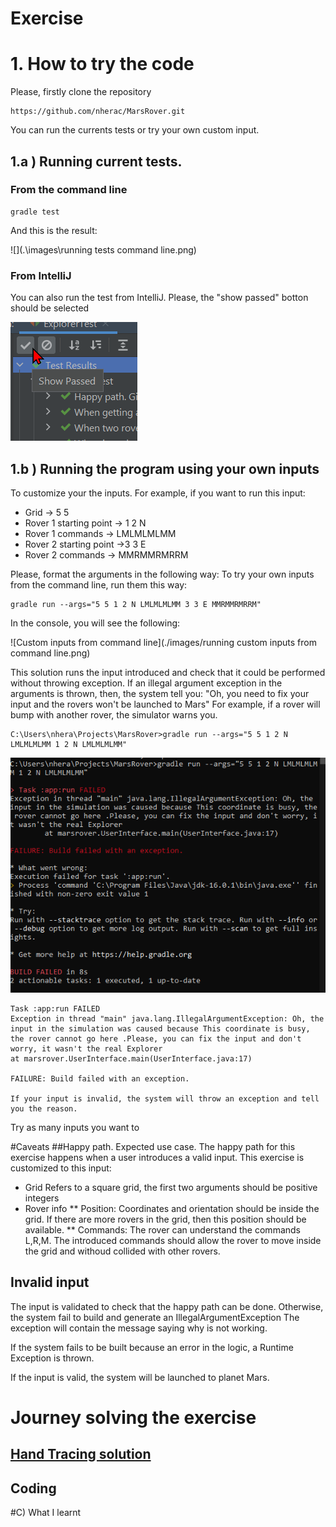
# Exercise
# 1. How to try the code

Please, firstly clone the repository
```
https://github.com/nherac/MarsRover.git
```

You can run the currents tests or try your own custom input.
  
## 1.a ) Running current tests.
### From the command line
```
gradle test
```
And this is the result:

![](.\images\running tests command line.png)
### From IntelliJ

You can also run the test from IntelliJ. Please, the "show passed" botton should be selected

![Running test intelliJ](images/runningTestsIntelliJ.png?raw=true "Running tests from the IDE IntelliJ")


## 1.b ) Running the program using your own inputs

To customize your the inputs. For example, if you want to run this input:
    
  * Grid -> 5 5
  * Rover 1 starting point -> 1 2 N
  * Rover 1 commands -> LMLMLMLMM
  * Rover 2 starting point ->3 3 E
  * Rover 2 commands -> MMRMMRMRRM 
    
Please, format the arguments in the following way:
To try your own inputs from the command line, run them this way:

```
gradle run --args="5 5 1 2 N LMLMLMLMM 3 3 E MMRMMRMRRM"
```

In the console, you will see the following:

![Custom inputs from command line](./images/running custom inputs from command line.png)

    
This solution runs the input introduced and check that it could be performed without throwing exception.
If an illegal argument exception in the arguments is thrown, then, the system tell you:
"Oh, you need to fix your input and the rovers won't be launched to Mars"
For example, if a rover will bump with another rover, the simulator warns you.

```
C:\Users\nhera\Projects\MarsRover>gradle run --args="5 5 1 2 N LMLMLMLMM 1 2 N LMLMLMLMM"
```
![Invalid input](./images/invalidInput.png)


```
Task :app:run FAILED
Exception in thread "main" java.lang.IllegalArgumentException: Oh, the input in the simulation was caused because This coordinate is busy, the rover cannot go here .Please, you can fix the input and don't worry, it wasn't the real Explorer
at marsrover.UserInterface.main(UserInterface.java:17)

FAILURE: Build failed with an exception.

If your input is invalid, the system will throw an exception and tell you the reason.
```


Try as many inputs you want to


#Caveats
##Happy path. Expected use case.
The happy path for this exercise happens when a user introduces a valid input.
This exercise is customized to this input:
* Grid
Refers to a square grid, the first two arguments should be positive integers
* Rover info
** Position: 
Coordinates and orientation should be inside the grid. 
If there are more rovers in the grid, then this position should be available.
** Commands:
The rover can understand the commands L,R,M.
The introduced commands should allow the rover to move inside the grid and withoud collided with other rovers.
## Invalid input
The input is validated to check that the happy path can be done. Otherwise, the system fail to build and generate an IllegalArgumentException
The exception will contain the message saying why is not working.

If the system fails to be built because an error in the logic, a Runtime Exception is thrown. 

If the input is valid, the system will be launched to planet Mars.

# Journey solving the exercise
## [Hand Tracing solution](/Handtracing.md)

## Coding
#C) What I learnt

